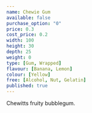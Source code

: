 ```yaml
---
name: Chewie Gum
available: false
purchase_option: "0"
price: 0.3
cost_price: 0.2
width: 100
height: 30
depth: 25
weight: 0
type: [Gum, Wrapped]
flavour: [Banana, Lemon]
colour: [Yellow]
free: [Alcohol, Nut, Gelatin]
published: true
---
```

Chewitts fruity bubblegum.